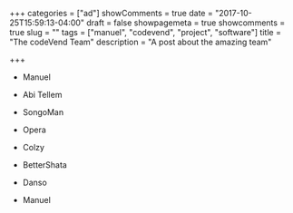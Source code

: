 ﻿+++
categories = ["ad"]
showComments = true
date = "2017-10-25T15:59:13-04:00"
draft = false
showpagemeta = true
showcomments = true
slug = ""
tags = ["manuel", "codevend", "project", "software"]
title = "The codeVend Team"
description = "A post about the amazing team"

+++


- Manuel<br>
- Abi Tellem<br>
- SongoMan<br>
- Opera<br>
- Colzy<br>
- BetterShata<br>
- Danso<br>

- Manuel
